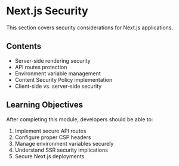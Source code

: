 # Next.js Security

This section covers security considerations for Next.js applications.

## Contents

- Server-side rendering security
- API routes protection
- Environment variable management
- Content Security Policy implementation
- Client-side vs. server-side security

## Learning Objectives

After completing this module, developers should be able to:

1. Implement secure API routes
2. Configure proper CSP headers
3. Manage environment variables securely
4. Understand SSR security implications
5. Secure Next.js deployments